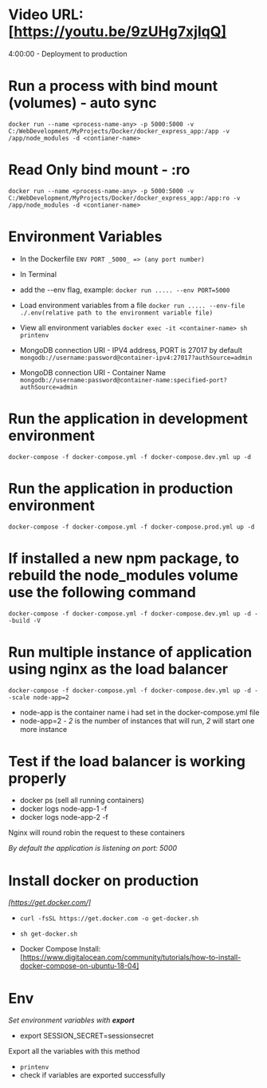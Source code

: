 # Video URL: [https://youtu.be/9zUHg7xjIqQ]

4:00:00 - Deployment to production

# Run a process with bind mount (volumes) - auto sync

`docker run --name <process-name-any> -p 5000:5000 -v C:/WebDevelopment/MyProjects/Docker/docker_express_app:/app -v /app/node_modules -d <contianer-name>`

# Read Only bind mount - :ro

`docker run --name <process-name-any> -p 5000:5000 -v C:/WebDevelopment/MyProjects/Docker/docker_express_app:/app:ro -v /app/node_modules -d <contianer-name>`

# Environment Variables

- In the Dockerfile
  `ENV PORT _5000_ => (any port number)`

- In Terminal
- add the --env flag, example:
  `docker run ..... --env PORT=5000`

- Load environment variables from a file
  `docker run ..... --env-file ./.env(relative path to the environment variable file)`

- View all environment variables
  `docker exec -it <container-name> sh`
  `printenv`

- MongoDB connection URI - IPV4 address, PORT is 27017 by default
  `mongodb://username:password@container-ipv4:27017?authSource=admin`
- MongoDB connection URI - Container Name
  `mongodb://username:password@container-name:specified-port?authSource=admin`

# Run the application in development environment

`docker-compose -f docker-compose.yml -f docker-compose.dev.yml up -d`

# Run the application in production environment

`docker-compose -f docker-compose.yml -f docker-compose.prod.yml up -d`

# If installed a new npm package, to rebuild the node_modules volume use the following command

`docker-compose -f docker-compose.yml -f docker-compose.dev.yml up -d --build -V`

# Run multiple instance of application using nginx as the load balancer

`docker-compose -f docker-compose.yml -f docker-compose.dev.yml up -d --scale node-app=2`

- node-app is the container name i had set in the docker-compose.yml file
- node-app=2 - _2_ is the number of instances that will run, _2_ will start one more instance

# Test if the load balancer is working properly

- docker ps (sell all running containers)
- docker logs node-app-1 -f
- docker logs node-app-2 -f

Nginx will round robin the request to these containers

_By default the application is listening on port: 5000_

# Install docker on production

_[https://get.docker.com/]_

- `curl -fsSL https://get.docker.com -o get-docker.sh`
- `sh get-docker.sh`

- Docker Compose Install: [https://www.digitalocean.com/community/tutorials/how-to-install-docker-compose-on-ubuntu-18-04]

# Env

_Set environment variables with **export**_

- export SESSION_SECRET=sessionsecret

Export all the variables with this method

- `printenv`
- check if variables are exported successfully
